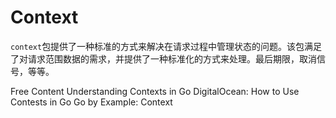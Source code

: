 # Context

`context`包提供了一种标准的方式来解决在请求过程中管理状态的问题。该包满足了对请求范围数据的需求，并提供了一种标准化的方式来处理。最后期限，取消信号，等等。

<ResourceGroupTitle>Free Content</ResourceGroupTitle>
<BadgeLink badgeText='Watch' href='https://youtu.be/h2RdcrMLQAo'>Understanding Contexts in Go</BadgeLink>
<BadgeLink colorScheme='yellow' badgeText='Read' href='https://www.digitalocean.com/community/tutorials/how-to-use-contexts-in-go'>DigitalOcean: How to Use Contests in Go</BadgeLink>
<BadgeLink colorScheme='yellow' badgeText='Read' href='https://gobyexample.com/context'>Go by Example: Context</BadgeLink>